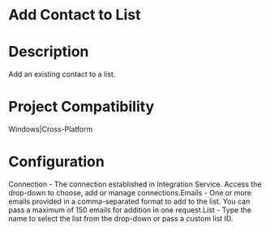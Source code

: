 ﻿# Add Contact to List

# Description

Add an existing contact to a list.

# Project Compatibility

Windows|Cross-Platform

# Configuration

Connection - The connection established in Integration Service.
                        Access the drop-down to choose, add or manage connections.Emails - One or more emails provided in a comma-separated format to
                        add to the list. You can pass a maximum of 150 emails for addition in one
                        request.List - Type the name to select the list from the drop-down or pass a
                        custom list ID.
